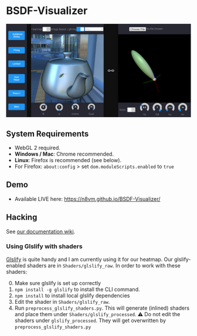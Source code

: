 # BSDF-Visualizer
![Screenshot](screenshots/screenshot1.png)
## System Requirements
* WebGL 2 required.
* **Windows / Mac**: Chrome recommended.
* **Linux**: Firefox is recommended (see below).
* For Firefox: `about:config` > set `dom.moduleScripts.enabled` to `true`

## Demo
* Available LIVE here: https://n8vm.github.io/BSDF-Visualizer/

## Hacking
See [our documentation wiki](https://github.com/n8vm/BSDF-Visualizer/wiki).

### Using Glslify with shaders
[Glslify](https://github.com/glslify/glslify) is quite handy and I am currently
using it for our heatmap. Our glslify-enabled shaders are in `Shaders/glslify_raw`.
In order to work with these shaders:

0. Make sure glslify is set up correctly
  1. `npm install -g glslify` to install the CLI command.
  2. `npm install` to install local glslify dependencies
1. Edit the shader in `Shaders/glslify_raw`.
2. Run `preprocess_glslify_shaders.py`. This will generate (inlined) shaders and
place them under `Shaders/glslify_processed`. :warning: Do not edit the shaders under
`glslify_processed`. They will get overwritten by `preprocess_glslify_shaders.py`

